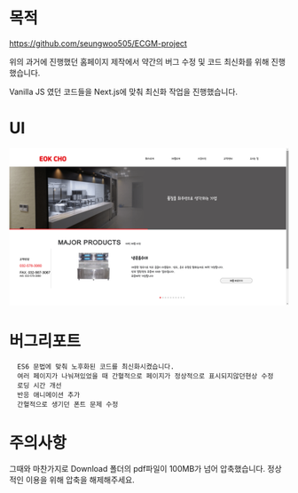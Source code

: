 # 목적
<https://github.com/seungwoo505/ECGM-project>

위의 과거에 진행했던 홈페이지 제작에서 약간의 버그 수정 및 코드 최신화를 위해 진행했습니다.

Vanilla JS 였던 코드들을 Next.js에 맞춰 최신화 작업을 진행했습니다.

# UI
![ECGM](https://github.com/seungwoo505/ECGM-edit-Version/blob/main/mainScreen.png)

# 버그리포트

```
  ES6 문법에 맞춰 노후화된 코드를 최신화시켰습니다.
  여러 페이지가 나눠져있었을 때 간혈적으로 페이지가 정상적으로 표시되지않던현상 수정
  로딩 시간 개선
  반응 애니메이션 추가
  간혈적으로 생기던 폰트 문제 수정
```

# 주의사항

그때와 마찬가지로 Download 폴더의 pdf파일이 100MB가 넘어 압축했습니다. 정상적인 이용을 위해 압축을 해제해주세요.
